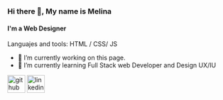 ### Hi there 👋, My name is Melina
#### I'm a Web Designer 

Languajes and tools:  HTML / CSS/ JS

- 🔭 I’m currently working on this page. 
- 🌱 I’m currently learning Full Stack web Developer and Design UX/IU 


[<img src='https://cdn.jsdelivr.net/npm/simple-icons@3.0.1/icons/github.svg' alt='github' height='40'>](https://github.com/https://github.com/MelaCant)  [<img src='https://cdn.jsdelivr.net/npm/simple-icons@3.0.1/icons/linkedin.svg' alt='linkedin' height='40'>](https://www.linkedin.com/in/https://www.linkedin.com/in/melinacanteros//)  
